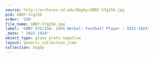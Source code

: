 ```yaml
---
source: http://archives.nd.edu/Bagby/GBBY-57g156.jpg
pid: GBBY-57g156
order: '156'
file_name: GBBY-57g156.jpg
label: 'GBBY 57G/156: John Weibel: Football Player - 1922-1924'
_date: " 1922-1924"
object_type: glass plate negative
layout: generic_collection_item
collection: bagby
---
```

